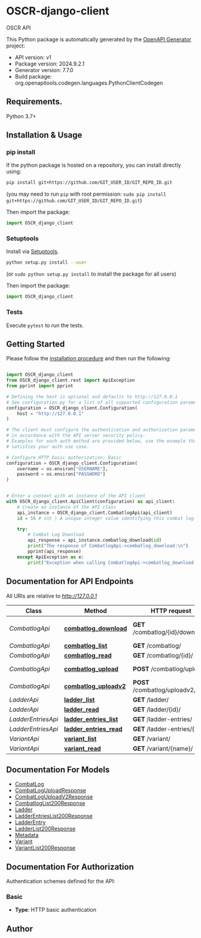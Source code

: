 # OSCR-django-client
OSCR API

This Python package is automatically generated by the [OpenAPI Generator](https://openapi-generator.tech) project:

- API version: v1
- Package version: 2024.9.2.1
- Generator version: 7.7.0
- Build package: org.openapitools.codegen.languages.PythonClientCodegen

## Requirements.

Python 3.7+

## Installation & Usage
### pip install

If the python package is hosted on a repository, you can install directly using:

```sh
pip install git+https://github.com/GIT_USER_ID/GIT_REPO_ID.git
```
(you may need to run `pip` with root permission: `sudo pip install git+https://github.com/GIT_USER_ID/GIT_REPO_ID.git`)

Then import the package:
```python
import OSCR_django_client
```

### Setuptools

Install via [Setuptools](http://pypi.python.org/pypi/setuptools).

```sh
python setup.py install --user
```
(or `sudo python setup.py install` to install the package for all users)

Then import the package:
```python
import OSCR_django_client
```

### Tests

Execute `pytest` to run the tests.

## Getting Started

Please follow the [installation procedure](#installation--usage) and then run the following:

```python

import OSCR_django_client
from OSCR_django_client.rest import ApiException
from pprint import pprint

# Defining the host is optional and defaults to http://127.0.0.1
# See configuration.py for a list of all supported configuration parameters.
configuration = OSCR_django_client.Configuration(
    host = "http://127.0.0.1"
)

# The client must configure the authentication and authorization parameters
# in accordance with the API server security policy.
# Examples for each auth method are provided below, use the example that
# satisfies your auth use case.

# Configure HTTP basic authorization: Basic
configuration = OSCR_django_client.Configuration(
    username = os.environ["USERNAME"],
    password = os.environ["PASSWORD"]
)


# Enter a context with an instance of the API client
with OSCR_django_client.ApiClient(configuration) as api_client:
    # Create an instance of the API class
    api_instance = OSCR_django_client.CombatlogApi(api_client)
    id = 56 # int | A unique integer value identifying this combat log.

    try:
        # Combat Log Download
        api_response = api_instance.combatlog_download(id)
        print("The response of CombatlogApi->combatlog_download:\n")
        pprint(api_response)
    except ApiException as e:
        print("Exception when calling CombatlogApi->combatlog_download: %s\n" % e)

```

## Documentation for API Endpoints

All URIs are relative to *http://127.0.0.1*

Class | Method | HTTP request | Description
------------ | ------------- | ------------- | -------------
*CombatlogApi* | [**combatlog_download**](docs/CombatlogApi.md#combatlog_download) | **GET** /combatlog/{id}/download/ | Combat Log Download
*CombatlogApi* | [**combatlog_list**](docs/CombatlogApi.md#combatlog_list) | **GET** /combatlog/ | 
*CombatlogApi* | [**combatlog_read**](docs/CombatlogApi.md#combatlog_read) | **GET** /combatlog/{id}/ | 
*CombatlogApi* | [**combatlog_upload**](docs/CombatlogApi.md#combatlog_upload) | **POST** /combatlog/upload/ | Combat Log Upload
*CombatlogApi* | [**combatlog_uploadv2**](docs/CombatlogApi.md#combatlog_uploadv2) | **POST** /combatlog/uploadv2/ | Combat Log Upload
*LadderApi* | [**ladder_list**](docs/LadderApi.md#ladder_list) | **GET** /ladder/ | 
*LadderApi* | [**ladder_read**](docs/LadderApi.md#ladder_read) | **GET** /ladder/{id}/ | 
*LadderEntriesApi* | [**ladder_entries_list**](docs/LadderEntriesApi.md#ladder_entries_list) | **GET** /ladder-entries/ | 
*LadderEntriesApi* | [**ladder_entries_read**](docs/LadderEntriesApi.md#ladder_entries_read) | **GET** /ladder-entries/{id}/ | 
*VariantApi* | [**variant_list**](docs/VariantApi.md#variant_list) | **GET** /variant/ | 
*VariantApi* | [**variant_read**](docs/VariantApi.md#variant_read) | **GET** /variant/{name}/ | 


## Documentation For Models

 - [CombatLog](docs/CombatLog.md)
 - [CombatLogUploadResponse](docs/CombatLogUploadResponse.md)
 - [CombatLogUploadV2Response](docs/CombatLogUploadV2Response.md)
 - [CombatlogList200Response](docs/CombatlogList200Response.md)
 - [Ladder](docs/Ladder.md)
 - [LadderEntriesList200Response](docs/LadderEntriesList200Response.md)
 - [LadderEntry](docs/LadderEntry.md)
 - [LadderList200Response](docs/LadderList200Response.md)
 - [Metadata](docs/Metadata.md)
 - [Variant](docs/Variant.md)
 - [VariantList200Response](docs/VariantList200Response.md)


<a id="documentation-for-authorization"></a>
## Documentation For Authorization


Authentication schemes defined for the API:
<a id="Basic"></a>
### Basic

- **Type**: HTTP basic authentication


## Author





